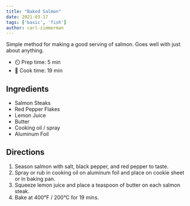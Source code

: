 ```yaml
---
title: "Baked Salmon"
date: 2021-03-17
tags: ['basic', 'fish']
author: carl-zimmerman
---
```


Simple method for making a good serving of salmon. Goes well with just about anything.

- ⏲️ Prep time: 5 min
- 🍳 Cook time: 19 min

## Ingredients

- Salmon Steaks
- Red Pepper Flakes
- Lemon Juice
- Butter
- Cooking oil / spray
- Aluminum Foil

## Directions

1. Season salmon with salt, black pepper, and red pepper to taste.
2. Spray or rub in cooking oil on aluminum foil and place on cookie sheet or in baking pan.
3. Squeeze lemon juice and place a teaspoon of butter on each salmon steak.
4. Bake at 400°F / 200°C for 19 mins.

